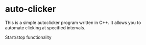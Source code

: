 # auto-clicker
This is a simple autoclicker program written in C++. It allows you to automate clicking at specified intervals.


Start/stop functionality
